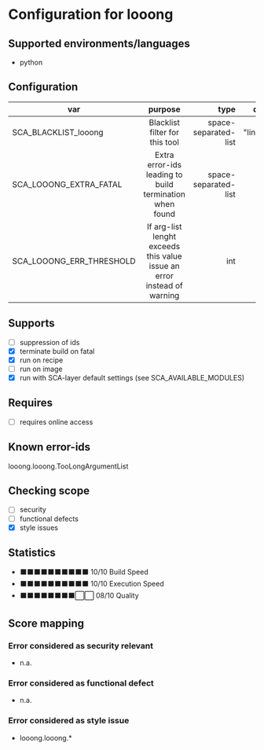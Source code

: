 # Configuration for looong

## Supported environments/languages

* python

## Configuration

| var | purpose | type | default |
| ------------- |:-------------:| -----:| -----:
| SCA_BLACKLIST_looong | Blacklist filter for this tool | space-separated-list | "linux-.*"
| SCA_LOOONG_EXTRA_FATAL | Extra error-ids leading to build termination when found | space-separated-list | "":
| SCA_LOOONG_ERR_THRESHOLD | If arg-list lenght exceeds this value issue an error instead of warning | int | "8"

## Supports

- [ ] suppression of ids
- [x] terminate build on fatal
- [x] run on recipe
- [ ] run on image
- [x] run with SCA-layer default settings (see SCA_AVAILABLE_MODULES)

## Requires

- [ ] requires online access

## Known error-ids

looong.looong.TooLongArgumentList

## Checking scope

- [ ] security
- [ ] functional defects
- [x] style issues

## Statistics

 - ⬛⬛⬛⬛⬛⬛⬛⬛⬛⬛ 10/10 Build Speed
 - ⬛⬛⬛⬛⬛⬛⬛⬛⬛⬛ 10/10 Execution Speed
 - ⬛⬛⬛⬛⬛⬛⬛⬛⬜⬜ 08/10 Quality

## Score mapping

### Error considered as security relevant

* n.a.

### Error considered as functional defect

* n.a.

### Error considered as style issue

* looong.looong.*
